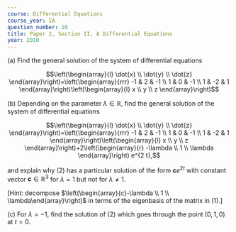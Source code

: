 ```yaml
---
course: Differential Equations
course_year: IA
question_number: 10
title: Paper 2, Section II, A Differential Equations
year: 2010
---
```




(a) Find the general solution of the system of differential equations

$$\left(\begin{array}{l}
\dot{x} \\
\dot{y} \\
\dot{z}
\end{array}\right)=\left(\begin{array}{rrr}
-1 & 2 & -1 \\
1 & 0 & -1 \\
1 & -2 & 1
\end{array}\right)\left(\begin{array}{l}
x \\
y \\
z
\end{array}\right)$$

(b) Depending on the parameter $\lambda \in \mathbb{R}$, find the general solution of the system of differential equations

$$\left(\begin{array}{l}
\dot{x} \\
\dot{y} \\
\dot{z}
\end{array}\right)=\left(\begin{array}{rrr}
-1 & 2 & -1 \\
1 & 0 & -1 \\
1 & -2 & 1
\end{array}\right)\left(\begin{array}{l}
x \\
y \\
z
\end{array}\right)+2\left(\begin{array}{r}
-\lambda \\
1 \\
\lambda
\end{array}\right) e^{2 t},$$

and explain why $(2)$ has a particular solution of the form $\mathbf{c} e^{2 t}$ with constant vector $\mathbf{c} \in \mathbb{R}^{3}$ for $\lambda=1$ but not for $\lambda \neq 1$.

[Hint: decompose $\left(\begin{array}{c}-\lambda \\ 1 \\ \lambda\end{array}\right)$ in terms of the eigenbasis of the matrix in (1).]

(c) For $\lambda=-1$, find the solution of (2) which goes through the point $(0,1,0)$ at $t=0$.